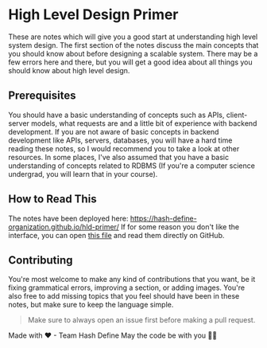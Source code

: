 # High Level Design Primer
These are notes which will give you a good start at understanding high level system design. The first section of the notes discuss the main concepts that you should know about before designing a scalable system. There may be a few errors here and there, but you will get a good idea about all things you should know about high level design.

## Prerequisites
You should have a basic understanding of concepts such as APIs, client-server models, what requests are and a little bit of experience with backend development. If you are not aware of basic concepts in backend development like APIs, servers, databases, you will have a hard time reading these notes, so I would recommend you to take a look at other resources. In some places, I've also assumed that you have a basic understanding of concepts related to RDBMS (If you're a computer science undergrad, you will learn that in your course).

## How to Read This
The notes have been deployed here: https://hash-define-organization.github.io/hld-primer/
If for some reason you don't like the interface, you can open [this file](./index.org) and read them directly on GitHub.

## Contributing
You're most welcome to make any kind of contributions that you want, be it fixing grammatical errors, improving a section, or adding images. You're also free to add missing topics that you feel should have been in these notes, but make sure to keep the language simple.
> Make sure to always open an issue first before making a pull request.


Made with ♥ - Team Hash Define
May the code be with you 🧑‍💻